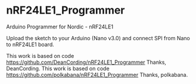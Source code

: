 # nRF24LE1_Programmer
Arduino Programmer for Nordic - nRF24LE1

Upload the sketch to your Arduino (Nano v3.0) and connect SPI from Nano to nRF24LE1 board.

This work is based on code https://github.com/DeanCording/nRF24LE1_Programmer Thanks, DeanCording.
This work is based on code https://github.com/polkabana/nRF24LE1_Programmer Thanks, polkabana.
